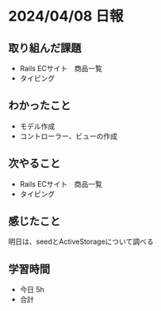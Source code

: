 # 2024/04/08 日報

## 取り組んだ課題
- Rails ECサイト　商品一覧
- タイピング

## わかったこと
- モデル作成
- コントローラー、ビューの作成

## 次やること
- Rails ECサイト　商品一覧
- タイピング

## 感じたこと
明日は、seedとActiveStorageについて調べる

## 学習時間
- 今日 5h
- 合計
